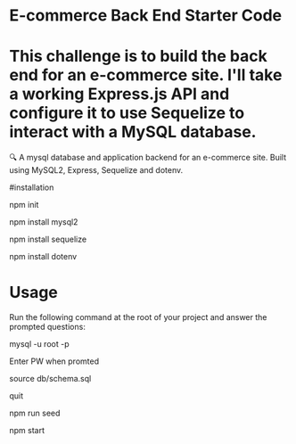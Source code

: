 # E-commerce Back End Starter Code

# This challenge is to build the back end for an e-commerce site. I'll take a working Express.js API and configure it to use Sequelize to interact with a MySQL database.

🔍 A mysql database and application backend for an e-commerce site. Built using MySQL2, Express, Sequelize and dotenv.

#installation

npm init

npm install mysql2

npm install sequelize

npm install dotenv

# Usage

Run the following command at the root of your project and answer the prompted questions:

mysql -u root -p

Enter PW when promted

source db/schema.sql

quit

npm run seed

npm start
